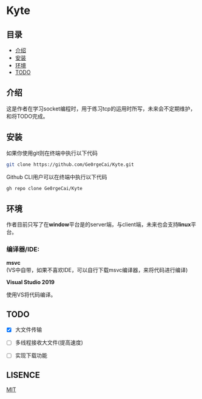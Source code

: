 # Kyte

## 目录

- [介绍](#介绍)
- [安装](#安装)
- [环境](#环境)
- [TODO](#TODO)

## 介绍

这是作者在学习socket编程时，用于练习tcp的运用时所写，未来会不定期维护，和将TODO完成。

## 安装

如果你使用git则在终端中执行以下代码

```bash
git clone https://github.com/Ge0rgeCai/Kyte.git
```

Github CLI用户可以在终端中执行以下代码

```bash
gh repo clone Ge0rgeCai/Kyte
```

## 环境

作者目前只写了在**window**平台是的server端，与client端，未来也会支持**linux**平台。<br/>

### 编译器/IDE:<br/>

**msvc**<br/>(VS中自带，如果不喜欢IDE，可以自行下载msvc编译器，来将代码进行编译)<br/>

**Visual Studio 2019**<br/>

使用VS将代码编译。

## TODO

- [x] 大文件传输

- [ ] 多线程接收大文件(提高速度)

- [ ] 实现下载功能

  

## LISENCE

[MIT](https://github.com/Ge0rgeCai/Kyte/blob/master/LICENSE)

  

